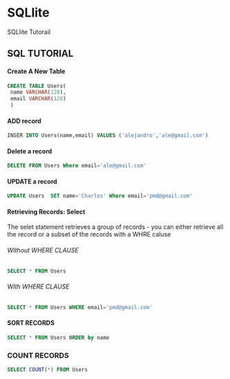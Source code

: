 # SQLlite
SQLlite Tutorail

## SQL TUTORIAL 

#### Create A New Table
```sql
CREATE TABLE Users(
 name VARCHAR(128),
 email VARCHAR(128)
 )
```
#### ADD record
```sql
INSER INTO Users(name,email) VALUES ('alejandro','ale@gmail.com')
```

#### Delete a record
```sql
DELETE FROM Users Where email='ale@gmail.com'
```

#### UPDATE a record
```sql
UPDATE Users  SET name='Charles' Where email='pmd@gmail.com'
```
#### Retrieving Records: Select
The selet statement retrieves a group of records - you can either retrieve all the record or
a subset of the records with a WHRE caluse
###### WIthout WHERE CLAUSE
```sql
SELECT * FROM Users
```
###### WIth WHERE CLAUSE
```sql
SELECT * FROM Users WHERE email='pmd@gmail.com'
```
#### SORT RECORDS
```sql
SELECT * FROM Users ORDER by name
```
### COUNT RECORDS
```sql
SELECT COUNT(*) FROM Users
```

